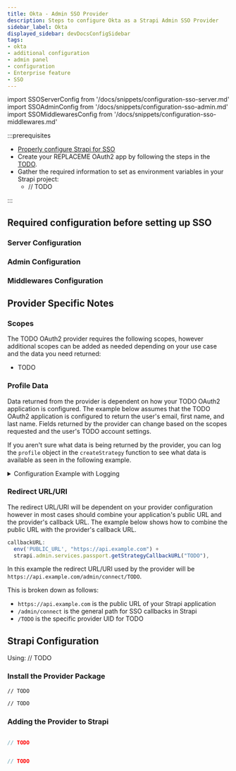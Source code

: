 ```yaml
---
title: Okta - Admin SSO Provider
description: Steps to configure Okta as a Strapi Admin SSO Provider
sidebar_label: Okta
displayed_sidebar: devDocsConfigSidebar
tags:
- okta
- additional configuration
- admin panel
- configuration
- Enterprise feature
- SSO 
---
```


import SSOServerConfig from '/docs/snippets/configuration-sso-server.md'
import SSOAdminConfig from '/docs/snippets/configuration-sso-admin.md'
import SSOMiddlewaresConfig from '/docs/snippets/configuration-sso-middlewares.md'

:::prerequisites

- [Properly configure Strapi for SSO](#required-configuration-before-setting-up-sso)
- Create your REPLACEME OAuth2 app by following the steps in the [TODO](https://TODO).
- Gather the required information to set as environment variables in your Strapi project:
  - // TODO

:::

## Required configuration before setting up SSO

### Server Configuration

<SSOServerConfig />

### Admin Configuration

<SSOAdminConfig />

### Middlewares Configuration

<SSOMiddlewaresConfig />

## Provider Specific Notes

### Scopes

The TODO OAuth2 provider requires the following scopes, however additional scopes can be added as needed depending on your use case and the data you need returned:

- TODO

### Profile Data

Data returned from the provider is dependent on how your TODO OAuth2 application is configured. The example below assumes that the TODO OAuth2 application is configured to return the user's email, first name, and last name. Fields returned by the provider can change based on the scopes requested and the user's TODO account settings.

If you aren't sure what data is being returned by the provider, you can log the `profile` object in the `createStrategy` function to see what data is available as seen in the following example.

<details>
  <summary>Configuration Example with Logging</summary>

```js
// TODO
```

</details>

### Redirect URL/URI

The redirect URL/URI will be dependent on your provider configuration however in most cases should combine your application's public URL and the provider's callback URL. The example below shows how to combine the public URL with the provider's callback URL.

```js
callbackURL:
  env('PUBLIC_URL', "https://api.example.com") +
  strapi.admin.services.passport.getStrategyCallbackURL("TODO"),
```

In this example the redirect URL/URI used by the provider will be `https://api.example.com/admin/connect/TODO`.

This is broken down as follows:

- `https://api.example.com` is the public URL of your Strapi application
- `/admin/connect` is the general path for SSO callbacks in Strapi
- `/TODO` is the specific provider UID for TODO

## Strapi Configuration

Using: // TODO

### Install the Provider Package

<Tabs groupId="yarn-npm">

<TabItem value="yarn" label="yarn">

```sh
// TODO
```

</TabItem>

<TabItem value="npm" label="npm">

```sh
// TODO
```

</TabItem>

</Tabs>

### Adding the Provider to Strapi

<Tabs groupId="js-ts">

<TabItem value="javascript" label="JavaScript">

```js title="./config/admin.js"

// TODO
```

</TabItem>

<TabItem value="typescript" label="TypeScript">

```ts title="./config/admin.ts"

// TODO
```

</TabItem>

</Tabs>
